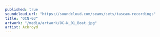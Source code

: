 ```yaml
---
published: true
soundcloud_url: "https://soundcloud.com/seams/sets/tascam-recordings"
title: "OCN-03"
artwork: "/media/artwork/OC-N_01_Boat.jpg"
artist: Ackroyd
---
```

